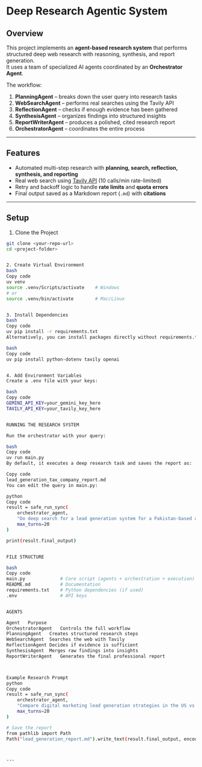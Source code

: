 # Deep Research Agentic System

##  Overview
This project implements an **agent-based research system** that performs structured deep web research with reasoning, synthesis, and report generation.  
It uses a team of specialized AI agents coordinated by an **Orchestrator Agent**.  

The workflow:  
1. **PlanningAgent** – breaks down the user query into research tasks  
2. **WebSearchAgent** – performs real searches using the Tavily API  
3. **ReflectionAgent** – checks if enough evidence has been gathered  
4. **SynthesisAgent** – organizes findings into structured insights  
5. **ReportWriterAgent** – produces a polished, cited research report  
6. **OrchestratorAgent** – coordinates the entire process  

---

##  Features
- Automated multi-step research with **planning, search, reflection, synthesis, and reporting**  
- Real web search using [Tavily API](https://tavily.com) (10 calls/min rate-limited)  
- Retry and backoff logic to handle **rate limits** and **quota errors**  
- Final output saved as a Markdown report (`.md`) with **citations**  

---

##  Setup

1. Clone the Project
```bash
git clone <your-repo-url>
cd <project-folder>


2. Create Virtual Environment
bash
Copy code
uv venv
source .venv/Scripts/activate    # Windows
# or
source .venv/bin/activate        # Mac/Linux


3. Install Dependencies
bash
Copy code
uv pip install -r requirements.txt
Alternatively, you can install packages directly without requirements.txt:

bash
Copy code
uv pip install python-dotenv tavily openai


4. Add Environment Variables
Create a .env file with your keys:

bash
Copy code
GEMINI_API_KEY=your_gemini_key_here
TAVILY_API_KEY=your_tavily_key_here


RUNNING THE RESEARCH SYSTEM

Run the orchestrator with your query:

bash
Copy code
uv run main.py
By default, it executes a deep research task and saves the report as:

Copy code
lead_generation_tax_company_report.md
You can edit the query in main.py:

python
Copy code
result = safe_run_sync(
    orchestrator_agent,
    "Do deep search for a lead generation system for a Pakistan-based advertising agency.",
    max_turns=20
)

print(result.final_output)


FILE STRUCTURE

bash
Copy code
main.py             # Core script (agents + orchestration + execution)
README.md           # Documentation
requirements.txt    # Python dependencies (if used)
.env                # API keys


AGENTS

Agent	Purpose
OrchestratorAgent	Controls the full workflow
PlanningAgent	Creates structured research steps
WebSearchAgent	Searches the web with Tavily
ReflectionAgent	Decides if evidence is sufficient
SynthesisAgent	Merges raw findings into insights
ReportWriterAgent	Generates the final professional report



Example Research Prompt
python
Copy code
result = safe_run_sync(
    orchestrator_agent,
    "Compare digital marketing lead generation strategies in the US vs Pakistan for SMEs.",
    max_turns=20
)

# Save the report
from pathlib import Path
Path("lead_generation_report.md").write_text(result.final_output, encoding="utf-8")



---

